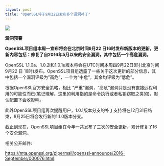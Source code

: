 ```yaml
---
layout: post
title: "OpenSSL将于9月22日发布多个漏洞补丁"
---
```


![][1]

**漏洞预警**

**OpenSSL项目组本周一宣布将会在北京时间9月22 日16时发布新版本的更新，更新内容包括：修复了自2016年5月以来的安全漏洞，其中包括一个高危漏洞。**

<!-- more -->

OpenSSL 1.1.0a、1.0.2i和1.0.1u版本将会在UTC时间本周四9月22日8时(北京时间9月22 日 16时)发布。OpenSSL项目组透露了一些关于这次更新的部分信息，其中包括一个漏洞评级为”高危”，一个为“中危”，其余均评级为“低危”。

根据OpenSSL官方安全策略，相比 “严重”漏洞，“高危”漏洞只是没有直接远程利用的可能性而已(笔记理解，这里的利用指的是命令执行或者私钥窃取之类的)，默认配置下会收影响。

此外OpenSSL项目组再次提醒用户，1.0.1版本分支的补丁支持将在12月31日结束，8月25日将会发行新的1.1.0版本分支。

截止到现在，OpenSSL项目组在今年一共发布了三次的安全更新，累计修复了16个安全漏洞。

相关公开邮件:

<https://mta.openssl.org/pipermail/openssl-announce/2016-September/000076.html>

[1]: https://p4.ssl.qhimg.com/t0177be199dd8000dfe.png